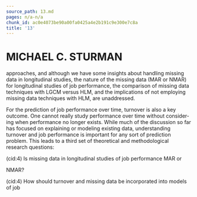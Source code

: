 ```yaml
---
source_path: 13.md
pages: n/a-n/a
chunk_id: ac0e4073be90a00fa0425a4e2b191c9e300e7c8a
title: '13'
---
```

# MICHAEL C. STURMAN

approaches, and although we have some insights about handling missing data in longitudinal studies, the nature of the missing data (MAR or NMAR) for longitudinal studies of job performance, the comparison of missing data techniques with LGCM versus HLM, and the implications of not employing missing data techniques with HLM, are unaddressed.

For the prediction of job performance over time, turnover is also a key outcome. One cannot really study performance over time without consider- ing when performance no longer exists. While much of the discussion so far has focused on explaining or modeling existing data, understanding turnover and job performance is important for any sort of prediction problem. This leads to a third set of theoretical and methodological research questions:

(cid:4) Is missing data in longitudinal studies of job performance MAR or

NMAR?

(cid:4) How should turnover and missing data be incorporated into models of job
